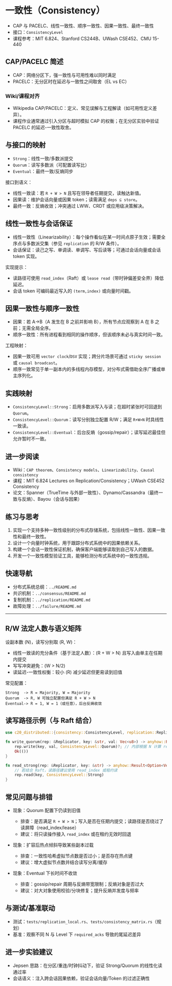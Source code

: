 # 一致性（Consistency）

- CAP 与 PACELC、线性一致性、顺序一致性、因果一致性、最终一致性
- 接口：`ConsistencyLevel`
- 课程参考：MIT 6.824、Stanford CS244B、UWash CSE452、CMU 15-440

## CAP/PACELC 简述

- CAP：网络分区下，强一致性与可用性难以同时满足
- PACELC：无分区时在延迟与一致性之间取舍（EL vs EC）

### Wiki/课程对齐

- Wikipedia CAP/PACELC：定义、常见误解与工程解读（如可用性定义差异）。
- 课程作业通常通过引入分区与超时模拟 CAP 的权衡；在无分区实验中验证 PACELC 的延迟-一致性取舍。

## 与接口的映射

- `Strong`：线性一致/多数派提交
- `Quorum`：读写多数派（可配置读写比）
- `Eventual`：最终一致/反熵同步

接口到语义：

- 线性一致读：若 `R + W > N` 且写在领导者任期提交，读触达新值。
- 因果读：维护会话向量或因果 token；读需满足 `deps ⊆ store`。
- 最终一致：反熵收敛；冲突通过 LWW、CRDT 或应用级决策解决。

## 线性一致性与会话保证

- 线性一致性（Linearizability）：每个操作看似在某一时间点原子生效；需要全序点与多数派交集（参见 `replication` 的 R/W 条件）。
- 会话保证：读己之写、单调读、单调写、写后读等；可通过会话向量或会话 token 实现。

实现提示：

- 读路径可使用 `read_index`（Raft）或 `lease read`（带时钟偏差安全界）降低延迟。
- 会话 token 可编码最近写入的 `(term,index)` 或向量时间戳。

## 因果一致性与顺序一致性

- 因果：若 A→B（A 发生在 B 之前并影响 B），所有节点应观察到 A 在 B 之前；无需全局全序。
- 顺序一致性：所有进程看到相同的操作顺序，但该顺序未必与真实时间一致。

工程映射：

- 因果一致可用 `vector clock`/`DSV` 实现；跨分片场景可通过 `sticky session` 或 `causal broadcast`。
- 顺序一致常见于单一副本内的多线程内存模型，对分布式需借助全序广播或单主序列化。

## 实践映射

- `ConsistencyLevel::Strong`：启用多数派写入与读；在超时紧张时可回退到 `Quorum`。
- `ConsistencyLevel::Quorum`：读写分别独立配置 R/W；满足 `R+W>N` 时具线性一致读。
- `ConsistencyLevel::Eventual`：后台反熵（gossip/repair）；读写延迟最佳但允许暂时不一致。

## 进一步阅读

- Wiki：`CAP theorem`、`Consistency models`、`Linearizability`、`Causal consistency`
- 课程：MIT 6.824 Lectures on Replication/Consistency；UWash CSE452 Consistency
- 论文：Spanner（TrueTime 与外部一致性）、Dynamo/Cassandra（最终一致与反熵）、Bayou（会话与因果）

## 练习与思考

1. 实现一个支持多种一致性级别的分布式存储系统，包括线性一致性、因果一致性和最终一致性。
2. 设计一个向量时钟系统，用于跟踪分布式系统中的因果依赖关系。
3. 构建一个会话一致性保证机制，确保客户端能够读取到自己写入的数据。
4. 开发一个一致性模型验证工具，能够检测分布式系统中的一致性违规。

## 快速导航

- 分布式系统总纲：`../README.md`
- 共识机制：`../consensus/README.md`
- 复制机制：`../replication/README.md`
- 故障处理：`../failure/README.md`

---

## R/W 法定人数与语义矩阵

设副本数 \(N\)，读写分别取 \(R, W\)：

- 线性一致读的充分条件（基于法定人数）：\(R + W > N\) 且写入由单主在任期内提交
- 写写冲突避免：\(W > N/2\)
- 读延迟-一致性权衡：较小 \(R\) 减少延迟但更易读到旧值

常见配置：

```text
Strong  -> R = Majority, W = Majority
Quorum  -> R, W 可独立配置但满足 R + W > N
Eventual-> R = 1, W = 1（或任意），后台反熵收敛
```

## 读写路径示例（与 Raft 结合）

```rust
use c20_distributed::{consistency::ConsistencyLevel, replication::Replicator};

fn write_quorum(rep: &Replicator, key: &str, val: Vec<u8>) -> anyhow::Result<()> {
    rep.write(key, val, ConsistencyLevel::Quorum)?; // 内部根据 N 计算 required_acks
    Ok(())
}

fn read_strong(rep: &Replicator, key: &str) -> anyhow::Result<Option<Vec<u8>>> {
    // 若结合 Raft，读路径建议使用 read_index 或租约读
    rep.read(key, ConsistencyLevel::Strong)
}
```

## 常见问题与排错

- 现象：Quorum 配置下仍读到旧值
  - 排查：是否满足 `R + W > N`；写入是否在任期内提交；读路径是否绕过了读屏障（read_index/lease）
  - 建议：将只读操作接入 `read_index` 或在租约无效时回退

- 现象：扩容后热点倾斜导致某些副本过载
  - 排查：一致性哈希虚拟节点数是否过小；是否存在热点键
  - 建议：增大虚拟节点数并结合读写分离/缓存

- 现象：Eventual 下长时间不收敛
  - 排查：gossip/repair 周期与反熵带宽限制；反熵对象是否过大
  - 建议：对大对象使用校验/分块修复；提升反熵并发度与频率

## 与测试/基准联动

- 测试：`tests/replication_local.rs`、`tests/consistency_matrix.rs`（规划）
- 基准：观察不同 N 与 Level 下 `required_acks` 导致的尾延迟差异

## 进一步实验建议

- Jepsen 思路：在分区/重连/时钟抖动下，验证 Strong/Quorum 的线性化读通过率
- 会话语义：注入跨会话因果依赖，验证会话向量/Token 的过滤正确性

